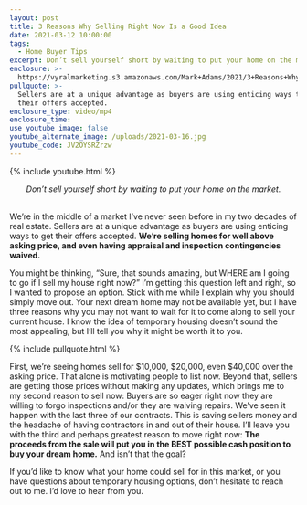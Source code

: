 ```yaml
---
layout: post
title: 3 Reasons Why Selling Right Now Is a Good Idea
date: 2021-03-12 10:00:00
tags:
  - Home Buyer Tips
excerpt: Don’t sell yourself short by waiting to put your home on the market.
enclosure: >-
  https://vyralmarketing.s3.amazonaws.com/Mark+Adams/2021/3+Reasons+Why+Selling+Right+Now+Is+a+Good+Idea.mp4
pullquote: >-
  Sellers are at a unique advantage as buyers are using enticing ways to get
  their offers accepted.
enclosure_type: video/mp4
enclosure_time:
use_youtube_image: false
youtube_alternate_image: /uploads/2021-03-16.jpg
youtube_code: JV2OYSRZrzw
---
```

{% include youtube.html %}

<center><em>Don&rsquo;t sell yourself short by waiting to put your home on the market. </em></center>

<center>&nbsp;</center>

We’re in the middle of a market I’ve never seen before in my two decades of real estate. Sellers are at a unique advantage as buyers are using enticing ways to get their offers accepted. **We’re selling homes for well above asking price, and even having appraisal and inspection contingencies waived.&nbsp;**

You might be thinking, “Sure, that sounds amazing, but WHERE am I going to go if I sell my house right now?” I’m getting this question left and right, so I wanted to propose an option. Stick with me while I explain why you should simply move out. Your next dream home may not be available yet, but I have three reasons why you may not want to wait for it to come along to sell your current house. I know the idea of temporary housing doesn’t sound the most appealing, but I’ll tell you why it might be worth it to you.&nbsp;

{% include pullquote.html %}

First, we’re seeing homes sell for $10,000, $20,000, even $40,000 over the asking price. That alone is motivating people to list now. Beyond that, sellers are getting those prices without making any updates, which brings me to my second reason to sell now: Buyers are so eager right now they are willing to forgo inspections and/or they are waiving repairs. We’ve seen it happen with the last three of our contracts. This is saving sellers money and the headache of having contractors in and out of their house. I’ll leave you with the third and perhaps greatest reason to move right now: **The proceeds from the sale will put you in the BEST possible cash position to buy your dream home.** And isn’t that the goal?

If you’d like to know what your home could sell for in this market, or you have questions about temporary housing options, don’t hesitate to reach out to me. I’d love to hear from you.&nbsp;
